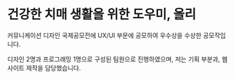 # 건강한 치매 생활을 위한 도우미, 올리

커뮤니케이션 디자인 국제공모전에 UX/UI 부문에 공모하여 우수상을 수상한 공모작입니다.

디자인 2명과 프로그래밍 1명으로 구성된 팀원으로 진행하였으며, 저는 기획 부분과, 웹사이트 제작을 담당했습니다.